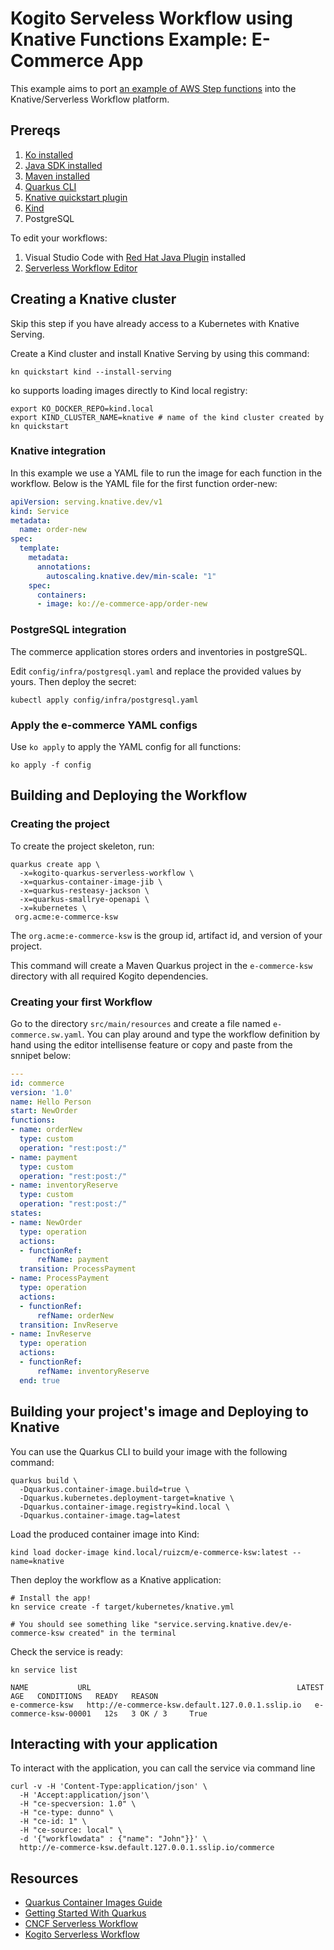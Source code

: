 # Kogito Serveless Workflow using Knative Functions Example: E-Commerce App

This example aims to port [an example of AWS Step functions](https://github.com/aws-samples/aws-step-functions-long-lived-transactions) into the Knative/Serverless Workflow platform. 

## Prereqs

1. [Ko installed](https://github.com/google/ko)
2. [Java SDK installed](https://adoptopenjdk.net/)
3. [Maven installed](https://maven.apache.org/install.html)
4. [Quarkus CLI](https://quarkus.io/guides/cli-tooling)
5. [Knative quickstart plugin](https://knative.dev/docs/getting-started/)
6. [Kind](https://kind.sigs.k8s.io/docs/user/quick-start)
7. PostgreSQL

To edit your workflows:

1. Visual Studio Code with [Red Hat Java Plugin](https://marketplace.visualstudio.com/items?itemName=redhat.java) installed
2. [Serverless Workflow Editor](https://marketplace.visualstudio.com/items?itemName=redhat.vscode-extension-serverless-workflow-editor)

## Creating a Knative cluster

Skip this step if you have already access to a Kubernetes with Knative Serving.

Create a Kind cluster and install Knative Serving by using this command:

```shell
kn quickstart kind --install-serving
```

ko supports loading images directly to Kind local registry: 

```shell
export KO_DOCKER_REPO=kind.local
export KIND_CLUSTER_NAME=knative # name of the kind cluster created by kn quickstart
```

### Knative integration

In this example we use a YAML file to run the image for each function in the workflow. 
Below is the YAML file for the first function order-new:

```yaml
apiVersion: serving.knative.dev/v1
kind: Service
metadata:
  name: order-new
spec:
  template:
    metadata:
      annotations:
        autoscaling.knative.dev/min-scale: "1"
    spec:
      containers:
      - image: ko://e-commerce-app/order-new
```

### PostgreSQL integration

The commerce application stores orders and inventories in postgreSQL. 

Edit `config/infra/postgresql.yaml` and replace the provided values 
by yours. Then deploy the secret:

```shell
kubectl apply config/infra/postgresql.yaml
```

### Apply the e-commerce YAML configs

Use `ko apply` to apply the YAML config for all functions:

```shell
ko apply -f config
```

## Building and Deploying the Workflow 

### Creating the project

To create the project skeleton, run:

```shell
quarkus create app \
  -x=kogito-quarkus-serverless-workflow \
  -x=quarkus-container-image-jib \
  -x=quarkus-resteasy-jackson \
  -x=quarkus-smallrye-openapi \
  -x=kubernetes \
 org.acme:e-commerce-ksw
```

The `org.acme:e-commerce-ksw` is the group id, artifact id, and version of your project.

This command will create a Maven Quarkus project in the `e-commerce-ksw` directory with all required Kogito dependencies.

### Creating your first Workflow

Go to the directory `src/main/resources` and create a file named `e-commerce.sw.yaml`. 
You can play around and type the workflow definition by hand using the editor intellisense feature or copy and paste from the snnipet below:

```yaml
---
id: commerce
version: '1.0'
name: Hello Person
start: NewOrder
functions:
- name: orderNew
  type: custom
  operation: "rest:post:/"
- name: payment
  type: custom
  operation: "rest:post:/"
- name: inventoryReserve
  type: custom
  operation: "rest:post:/"
states:
- name: NewOrder
  type: operation
  actions:
  - functionRef:
      refName: payment
  transition: ProcessPayment
- name: ProcessPayment
  type: operation
  actions:
  - functionRef:
      refName: orderNew
  transition: InvReserve
- name: InvReserve
  type: operation
  actions:
  - functionRef:
      refName: inventoryReserve
  end: true
```

## Building your project's image and Deploying to Knative

You can use the Quarkus CLI to build your image with the following command:

```shell
quarkus build \
  -Dquarkus.container-image.build=true \
  -Dquarkus.kubernetes.deployment-target=knative \
  -Dquarkus.container-image.registry=kind.local \
  -Dquarkus.container-image.tag=latest
```

Load the produced container image into Kind:

```shell
kind load docker-image kind.local/ruizcm/e-commerce-ksw:latest --name=knative
```

Then deploy the workflow as a Knative application:

```shell
# Install the app!
kn service create -f target/kubernetes/knative.yml

# You should see something like "service.serving.knative.dev/e-commerce-ksw created" in the terminal
```

Check the service is ready:

```shell
kn service list

NAME           URL                                              LATEST               AGE   CONDITIONS   READY   REASON
e-commerce-ksw   http://e-commerce-ksw.default.127.0.0.1.sslip.io   e-commerce-ksw-00001   12s   3 OK / 3     True  
```

## Interacting with your application

To interact with the application, you can call the service via command line

```shell
curl -v -H 'Content-Type:application/json' \
  -H 'Accept:application/json'\
  -H "ce-specversion: 1.0" \ 
  -H "ce-type: dunno" \ 
  -H "ce-id: 1" \ 
  -H "ce-source: local" \
  -d '{"workflowdata" : {"name": "John"}}' \
  http://e-commerce-ksw.default.127.0.0.1.sslip.io/commerce
```

## Resources

- [Quarkus Container Images Guide](https://quarkus.io/guides/container-image)
- [Getting Started With Quarkus](https://quarkus.io/guides/getting-started)
- [CNCF Serverless Workflow](https://serverlessworkflow.io/)
- [Kogito Serverless Workflow](https://github.com/kiegroup/kogito-runtimes/tree/main/kogito-serverless-workflow)
